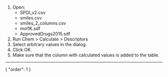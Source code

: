 1. Open:
   * SPGI_v2.csv 
   * smiles.csv
   * smiles_2_columns.csv
   * mol1K.sdf
   * ApprovedDrugs2015.sdf
1. Run Chem > Calculate > Descriptors 
2. Select arbitrary values in the dialog.
3. Click OK.
4. Make sure that the column with calculated values is added to the table.
---
{
  "order": 1
}